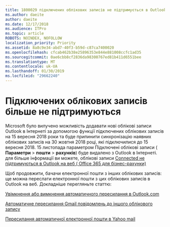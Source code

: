 ```yaml
---
title: 1800029 підключених облікових записів не підтримується в Outlook в Інтернеті
ms.author: daeite
author: daeite
ms.date: 12/17/2018
ms.audience: ITPro
ms.topic: article
ROBOTS: NOINDEX, NOFOLLOW
localization_priority: Priority
ms.assetid: 8a8c9e34-abd7-40f3-b59d-c87ca7400020
ms.openlocfilehash: cfcab462b38e25896353e844e881008ccfc1ad35
ms.sourcegitcommit: 0ae6cbb8cf2836da98300767ed81b411d6551bee
ms.translationtype: MT
ms.contentlocale: uk-UA
ms.lasthandoff: 01/30/2019
ms.locfileid: "29662240"
---
```

# <a name="connected-accounts-are-no-longer-supported"></a>Підключених облікових записів більше не підтримуються

Microsoft було вилучено можливість додавати нові облікові записи Outlook в Інтернеті за допомогою функції підключених облікових записів на 15 вересня 2018 роки та буде припинити синхронізацію наявних облікових записів на 30 жовтня 2018 році, які підключилися до 15 вересня 2018. 15 листопада параметром Підключені облікові записи ( **Параметри** \> **пошти** \> **рахунків**) буде видалено з Outlook в Інтернеті. для більше інформації ви можете, облікові записи [Connected не підтримуються в Outlook на веб ( Office 365 для бізнес-рахунки)](https://support.office.com/article/Connected-accounts-is-no-longer-supported-in-Outlook-on-the-web-Office-365-for-business-accounts-5cc526bf-e928-4a99-8b9f-5e089df7d887)
  
Щоб продовжити, бачачи електронної пошти з інших облікових записів: ще можна переслати електронної пошти з цих облікових записів в Outlook на веб. Докладніше перегляньте статтю:
  
[Увімкнення або вимкнення автоматичного пересилання в Outlook.com](https://go.microsoft.com/fwlink/?linkid=2038346)
  
[Автоматичне пересилання Gmail повідомлень до іншого облікового запису](https://support.google.com/mail/answer/10957?hl=en)
  
[Пересилання автоматичної електронної пошти в Yahoo mail](https://help.yahoo.com/kb/SLN22028.mdl?guccounter=1)
  

